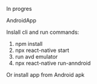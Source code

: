 In progres


AndroidApp

Inslall cli and run commands:
1. npm install
2. npx react-native start
3. run avd emulator
4. npx react-native run-anndroid


Or install app from Android apk